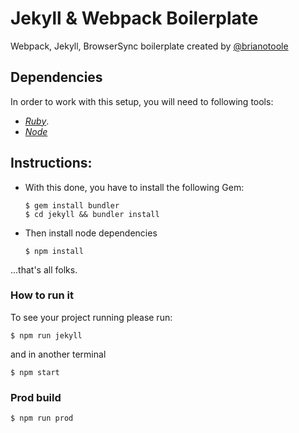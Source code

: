 # Jekyll & Webpack Boilerplate

Webpack, Jekyll, BrowserSync boilerplate created by [@brianotoole](https://brianzotoole.com)

## Dependencies

In order to work with this setup, you will need to following tools:
- [*Ruby*](https://www.ruby-lang.org/en/).
- [*Node*](https://nodejs.org/)

## Instructions:

* With this done, you have to install the following Gem:

      $ gem install bundler
      $ cd jekyll && bundler install 
        
* Then install node dependencies

      $ npm install 

...that's all folks.
    
### How to run it

To see your project running please run:

    $ npm run jekyll

and in another terminal

    $ npm start


### Prod build
    
    $ npm run prod